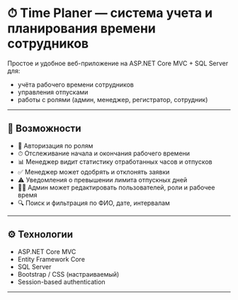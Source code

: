 # ⏱ Time Planer — система учета и планирования времени сотрудников

Простое и удобное веб-приложение на ASP.NET Core MVC + SQL Server для:
- учёта рабочего времени сотрудников
- управления отпусками
- работы с ролями (админ, менеджер, регистратор, сотрудник)

---

## 🚀 Возможности

- 👤 Авторизация по ролям
- ⏱ Отслеживание начала и окончания рабочего времени
- 📊 Менеджер видит статистику отработанных часов и отпусков
- ✅ Менеджер может одобрять и отклонять заявки
- ⚠ Уведомления о превышении лимита отпускных дней
- 👨‍💼 Админ может редактировать пользователей, роли и рабочее время
- 🔍 Поиск и фильтрация по ФИО, дате, интервалам

---

## ⚙️ Технологии

- ASP.NET Core MVC
- Entity Framework Core
- SQL Server
- Bootstrap / CSS (настраиваемый)
- Session-based authentication

---

